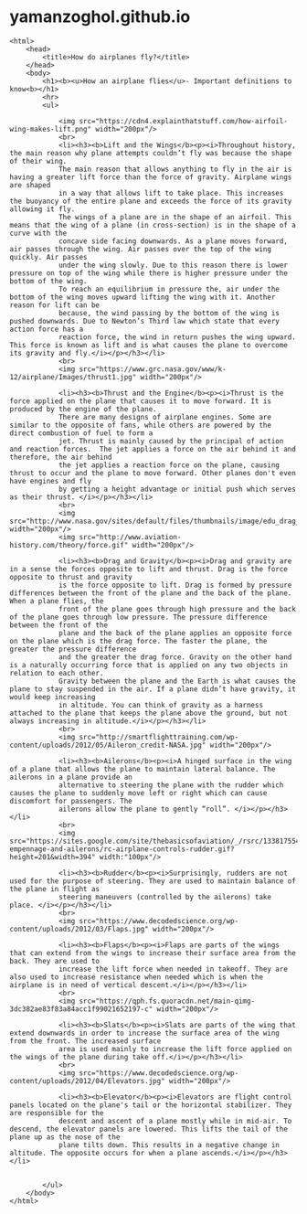 # yamanzoghol.github.io
<!DOCTYPE html>
	<html>
		<head>
			<title>How do airplanes fly?</title>
		</head>
		<body>
			<h1><b><u>How an airplane flies</u>- Important definitions to know<b></h1>
			<hr>
			<ul>
			
				<img src="https://cdn4.explainthatstuff.com/how-airfoil-wing-makes-lift.png" width="200px"/>
				<br>
				<li><h3><b>Lift and the Wings</b><p><i>Throughout history, the main reason why plane attempts couldn’t fly was because the shape of their wing.
				The main reason that allows anything to fly in the air is having a greater lift force than the force of gravity. Airplane wings are shaped 
				in a way that allows lift to take place. This increases the buoyancy of the entire plane and exceeds the force of its gravity allowing it fly. 
				The wings of a plane are in the shape of an airfoil. This means that the wing of a plane (in cross-section) is in the shape of a curve with the 
				concave side facing downwards. As a plane moves forward, air passes through the wing. Air passes over the top of the wing quickly. Air passes
				under the wing slowly. Due to this reason there is lower pressure on top of the wing while there is higher pressure under the bottom of the wing.
				To reach an equilibrium in pressure the, air under the bottom of the wing moves upward lifting the wing with it. Another reason for lift can be
				because, the wind passing by the bottom of the wing is pushed downwards. Due to Newton’s Third law which state that every action force has a 
				reaction force, the wind in return pushes the wing upward. This force is known as lift and is what causes the plane to overcome its gravity and fly.</i></p></h3></li>
				<br>
				<img src="https://www.grc.nasa.gov/www/k-12/airplane/Images/thrust1.jpg" width="200px"/>
				
				<li><h3><b>Thrust and the Engine</b><p><i>Thrust is the force applied on the plane that causes it to move forward. It is produced by the engine of the plane.
				There are many designs of airplane engines. Some are similar to the opposite of fans, while others are powered by the direct combustion of fuel to form a 
				jet. Thrust is mainly caused by the principal of action and reaction forces.  The jet applies a force on the air behind it and therefore, the air behind
				the jet applies a reaction force on the plane, causing thrust to occur and the plane to move forward. Other planes don't even have engines and fly
				by getting a height advantage or initial push which serves as their thrust. </i></p></h3></li>
				<br>
				<img src="http://www.nasa.gov/sites/default/files/thumbnails/image/edu_drag_large.png" width="200px"/>
				<img src="http://www.aviation-history.com/theory/force.gif" width="200px"/>
				
				<li><h3><b>Drag and Gravity</b><p><i>Drag and gravity are in a sense the forces opposite to lift and thrust. Drag is the force opposite to thrust and gravity
				is the force opposite to lift. Drag is formed by pressure differences between the front of the plane and the back of the plane. When a plane flies, the 
				front of the plane goes through high pressure and the back of the plane goes through low pressure. The pressure difference between the front of the 
				plane and the back of the plane applies an opposite force on the plane which is the drag force. The faster the plane, the greater the pressure difference
				and the greater the drag force. Gravity on the other hand is a naturally occurring force that is applied on any two objects in relation to each other. 
				Gravity between the plane and the Earth is what causes the plane to stay suspended in the air. If a plane didn’t have gravity, it would keep increasing 
				in altitude. You can think of gravity as a harness attached to the plane that keeps the plane above the ground, but not always increasing in altitude.</i></p></h3></li>
				<br>
				<img src="http://smartflighttraining.com/wp-content/uploads/2012/05/Aileron_credit-NASA.jpg" width="200px"/>
				
				<li><h3><b>Ailerons</b><p><i>A hinged surface in the wing of a plane that allows the plane to maintain lateral balance. The ailerons in a plane provide an 
				alternative to steering the plane with the rudder which causes the plane to suddenly move left or right which can cause discomfort for passengers. The 
				ailerons allow the plane to gently “roll”. </i></p></h3></li>
				<br>
				<img src="https://sites.google.com/site/thebasicsofaviation/_/rsrc/1338175548866/rudder-empennage-and-ailerons/rc-airplane-controls-rudder.gif?height=201&width=394" width:"100px"/>
				
				<li><h3><b>Rudder</b><p><i>Surprisingly, rudders are not used for the purpose of steering. They are used to maintain balance of the plane in flight as 
				steering maneuvers (controlled by the ailerons) take place. </i></p></h3></li>
				<br>
				<img src="https://www.decodedscience.org/wp-content/uploads/2012/03/Flaps.jpg" width="200px"/>
				
				<li><h3><b>Flaps</b><p><i>Flaps are parts of the wings that can extend from the wings to increase their surface area from the back. They are used to 
				increase the lift force when needed in takeoff. They are also used to increase resistance when needed which is when the airplane is in need of vertical descent.</i></p></h3></li>
				<br>
				<img src="https://qph.fs.quoracdn.net/main-qimg-3dc382ae83f83a84acc1f99021652197-c" width="200px"/>
				
				<li><h3><b>Slats</b><p><i>Slats are parts of the wing that extend downwards in order to increase the surface area of the wing from the front. The increased surface 
				area is used mainly to increase the lift force applied on the wings of the plane during take off.</i></p></h3></li>
				<br>
				<img src="https://www.decodedscience.org/wp-content/uploads/2012/04/Elevators.jpg" width="200px"/>
				
				<li><h3><b>Elevator</b><p><i>Elevators are flight control panels located on the plane's tail or the horizontal stabilizer. They are responsible for the 
				descent and ascent of a plane mostly while in mid-air. To descend, the elevator panels are lowered. This lifts the tail of the plane up as the nose of the
				plane tilts down. This results in a negative change in altitude. The opposite occurs for when a plane ascends.</i></p></h3></li>
				
				
			</ul>
		</body>
	</html>
	
